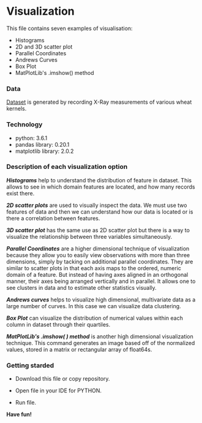 # Visualization



This file contains seven examples of visualisation:
* Histograms
* 2D and 3D scatter plot 
* Parallel Coordinates
* Andrews Curves
* Box Plot
* MatPlotLib's .imshow() method

### Data
[Dataset](https://archive.ics.uci.edu/ml/datasets/seeds) is generated by recording X-Ray measurements of various wheat kernels.


 
### Technology

* python: 3.6.1
* pandas library: 0.20.1
* matplotlib library: 2.0.2


### Description of each visualization option

 ***Histograms*** help to understand the distribution of feature in dataset. This allows to see in which domain features are located, and how many records exist there.
 
 ***2D scatter plots*** are used to visually inspect the data. We must use two features of data and then we can understand how our data is located or is there a correlation  between features.

 ***3D scatter plot*** has the same use as 2D scatter plot but  there  is a way to visualize the relationship between three variables simultaneously. 

 ***Parallel Coordinates*** are a higher dimensional technique of visualization because they allow you to easily view observations with more than three dimensions, simply by tacking on additional parallel coordinates. They are similar to scatter plots in that each axis maps to the ordered, numeric domain of a feature. But instead of having axes aligned in an orthogonal manner, their axes being arranged vertically and in parallel. It allows one to see clusters in data and to estimate other statistics visually. 

 ***Andrews curves*** helps to visualize high dimensional, multivariate data as a large number of curves. In this case we can visualize data clustering.

 ***Box Plot*** can visualize the distribution of numerical values within each column in dataset through their quartiles.

 ***MatPlotLib's .imshow( ) method*** is another high dimensional visualization technique.  This command generates an image based off of the normalized values, stored in a matrix or rectangular array of float64s.





### Getting starded

* Download this file or copy repository.

* Open file in your IDE for PYTHON.

* Run file.



 **Have fun!**
